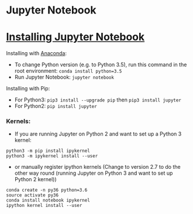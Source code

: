 # Jupyter Notebook

# [Installing Jupyter Notebook](http://jupyter.readthedocs.io/en/latest/install.html)

Installing with [Anaconda](https://www.anaconda.com/download/):
* To change Python version (e.g. to Python 3.5), run this command in the root environment: `conda install python=3.5`
* Run Jupyter Notebook: `jupyter notebook`

Installing with Pip:
* For Python3: `pip3 install --upgrade pip` then `pip3 install jupyter`
* For Python2: `pip install jupyter`


### Kernels:
* If you are running Jupyter on Python 2 and want to set up a Python 3 kernel: 
```
python3 -m pip install ipykernel
python3 -m ipykernel install --user
```

* or manually register ipython kernels (Change to version 2.7 to do the other way round (running Jupyter on Python 3 and want to set up Python 2 kernel))
```
conda create -n py36 python=3.6
source activate py36
conda install notebook ipykernel
ipython kernel install --user
```

